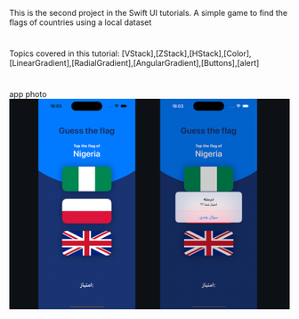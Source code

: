 This is the second project in the Swift UI tutorials.
A simple game to find the flags of countries using a local dataset
#
Topics covered in this tutorial:
[VStack],[ZStack],[HStack],[Color],[LinearGradient],[RadialGradient],[AngularGradient],[Buttons],[alert]
#
app photo
![UI2](https://github.com/sotheso/UI2-GuessTheFlag/blob/main/UI2-GuessTheFlag/UI2.png)
